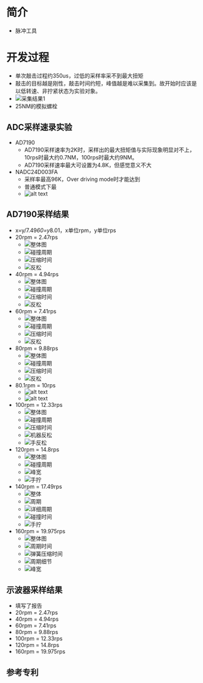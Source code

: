 # 简介
* 脉冲工具
# 开发过程
* 单次敲击过程约350us，过低的采样率采不到最大扭矩
* 敲击的目标越是刚性，敲击时间约短，峰值越是难以采集到。故开始时应该是以低转速、非拧紧状态为实验对象。
* ![采集结果1](image.png)
* 25NM的模拟螺栓
## ADC采样速录实验
* AD7190
  * AD7190采样速率为2K时，采样出的最大扭矩值与实际现象明显对不上，10rps时最大约0.7NM，100rps时最大约9NM。
  * AD7190采样速率最大可设置为4.8K，但感觉意义不大
* NADC24D003FA
  * 采样率最高96K，Over driving mode时才能达到
  * 普通模式下最
  * ![alt text](image-1.png)
## AD7190采样结果
* x=y/7.49*60=y*8.01，x单位rpm，y单位rps
* 20rpm = 2.47rps
  * ![整体图](image-4.png)
  * ![碰撞周期](image-5.png)
  * ![压缩时间](image-6.png)
  * ![反松](image-13.png)
* 40rpm = 4.94rps
  * ![整体图](image-8.png)
  * ![碰撞周期](image-9.png)
  * ![压缩时间](image-10.png)
  * ![反松](image-12.png)
* 60rpm = 7.41rps
  * ![整体图](image-14.png)
  * ![碰撞周期](image-15.png)
  * ![压缩时间](image-16.png)
  * ![反松](image-17.png)
* 80rpm = 9.88rps
  * ![整体图](image-18.png)
  * ![碰撞周期](image-19.png)
  * ![压缩时间](image-20.png)
  * ![反松](image-21.png)
* 80.1rpm = 10rps
  * ![alt text](image-2.png)
  * ![alt text](image-3.png)
* 100rpm = 12.33rps
  * ![整体图](image-22.png)
  * ![碰撞周期](image-23.png)
  * ![压缩时间](image-24.png)
  * ![机器反松](image-25.png)
  * ![手反松](image-26.png)
* 120rpm = 14.8rps
  * ![整体图](image-27.png)
  * ![碰撞周期](image-28.png)
  * ![峰宽](image-29.png)
  * ![手拧](image-30.png)
* 140rpm = 17.49rps
  * ![整体](image-31.png)
  * ![周期](image-32.png)
  * ![详细周期](image-33.png)
  * ![碰撞时间](image-34.png)
  * ![手拧](image-35.png)
* 160rpm = 19.975rps
  * ![整体图](image-36.png)
  * ![周期时间](image-37.png)
  * ![弹簧压缩时间](image-38.png)
  * ![周期细节](image-39.png)
  * ![峰宽](image-40.png)
## 示波器采样结果
* 填写了报告
* 20rpm = 2.47rps
* 40rpm = 4.94rps
* 60rpm = 7.41rps
* 80rpm = 9.88rps
* 100rpm = 12.33rps
* 120rpm = 14.8rps
* 160rpm = 19.975rps
## 参考专利
